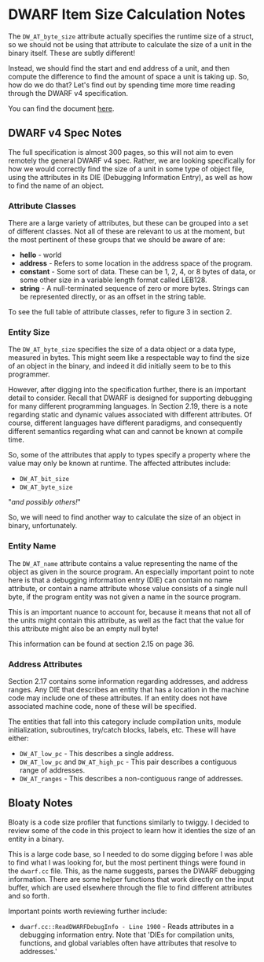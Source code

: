 # DWARF Item Size Calculation Notes

The `DW_AT_byte_size` attribute actually specifies the runtime size of a
struct, so we should not be using that attribute to calculate the size of
a unit in the binary itself. These are subtly different!

Instead, we should find the start and end address of a unit, and then compute
the difference to find the amount of space a unit is taking up. So, how do
we do that? Let's find out by spending time more time reading through the
DWARF v4 specification.

You can find the document [here](http://www.dwarfstd.org/doc/DWARF4.pdf).

## DWARF v4 Spec Notes

The full specification is almost 300 pages, so this will not aim to even
remotely the general DWARF v4 spec. Rather, we are looking specifically for
how we would correctly find the size of a unit in some type of object file,
using the attributes in its DIE (Debugging Information Entry), as well as
how to find the name of an object.

### Attribute Classes

There are a large variety of attributes, but these can be grouped into a set
of different classes. Not all of these are relevant to us at the moment, but
the most pertinent of these groups that we should be aware of are:

*  __hello__ - world
*  __address__ - Refers to some location in the address space of the program.
*  __constant__ - Some sort of data. These can be 1, 2, 4, or 8 bytes of data,
                  or some other size in a variable length format called LEB128.
*  __string__ - A null-terminated sequence of zero or more bytes. Strings can
                be represented directly, or as an offset in the string table.

To see the full table of attribute classes, refer to figure 3 in section 2.

### Entity Size

The `DW_AT_byte_size` specifies the size of a data object or a data type,
measured in bytes. This might seem like a respectable way to find the size of
an object in the binary, and indeed it did initially seem to be to this
programmer.

However, after digging into the specification further, there is an important
detail to consider. Recall that DWARF is designed for supporting debugging
for many different programming languages. In Section 2.19, there is a note
regarding static and dynamic values associated with different attributes.
Of course, different languages have different paradigms, and consequently
different semantics regarding what can and cannot be known at compile time.

So, some of the attributes that apply to types specify a property where the
value may only be known at runtime. The affected attributes include:

*  `DW_AT_bit_size`
*  `DW_AT_byte_size`

"_and possibly others!_"

So, we will need to find another way to calculate the size of an object in
binary, unfortunately.

### Entity Name

The `DW_AT_name` attribute contains a value representing the name of the
object as given in the source program. An especially important point to note
here is that a debugging information entry (DIE) can contain no name attribute,
or contain a name attribute whose value consists of a single null byte, if
the program entity was not given a name in the source program.

This is an important nuance to account for, because it means that not all of
the units might contain this attribute, as well as the fact that the value for
this attribute might also be an empty null byte!

This information can be found at section 2.15 on page 36.

### Address Attributes

Section 2.17 contains some information regarding addresses, and address ranges.
Any DIE that describes an entity that has a location in the machine code may
include one of these attributes. If an entity does not have associated machine
code, none of these will be specified.

The entities that fall into this category include compilation units, module
initialization, subroutines, try/catch blocks, labels, etc. These will have
either:

*  `DW_AT_low_pc` - This describes a single address.
*  `DW_AT_low_pc` and `DW_AT_high_pc` - This pair describes a contiguous range
                                        of addresses.
*  `DW_AT_ranges` - This describes a non-contiguous range of addresses.

## Bloaty Notes

Bloaty is a code size profiler that functions similarly to twiggy. I decided
to review some of the code in this project to learn how it identies the size
of an entity in a binary.

This is a large code base, so I needed to do some digging before I was able
to find what I was looking for, but the most pertinent things were found in
the `dwarf.cc` file. This, as the name suggests, parses the DWARF debugging
information. There are some helper functions that work directly on the
input buffer, which are used elsewhere through the file to find different
attributes and so forth.

Important points worth reviewing further include:
*  `dwarf.cc::ReadDWARFDebugInfo - Line 1900` - Reads attributes in a debugging
   information entry. Note that 'DIEs for compilation units, functions, and
   global variables often have attributes that resolve to addresses.'



